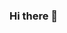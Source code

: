 

### Hi there 👋


<!--
**Divya-mariyam/Divya-mariyam** is a ✨ _special_ ✨ repository because its `README.md` (this file) appears on your GitHub profile.

Here are some ideas to get you started:

- 🔭 I’m currently working on Real World Weather App.
- 🌱 I’m currently learning MERN.
- 😄 Pronouns: She/Her

-->
